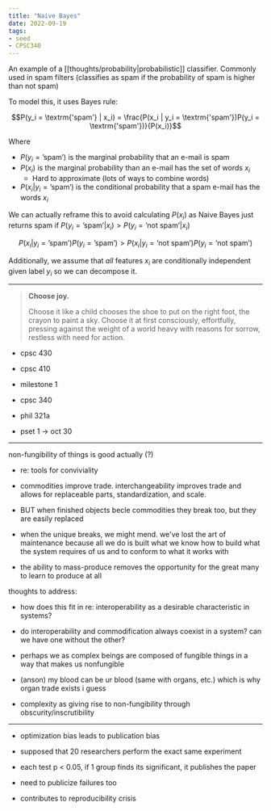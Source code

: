 ```yaml
---
title: "Naive Bayes"
date: 2022-09-19
tags:
- seed
- CPSC340
---
```


An example of a [[thoughts/probability|probabilistic]] classifier. Commonly used in spam filters (classifies as spam if the probability of spam is higher than not spam)

To model this, it uses Bayes rule:

$$P(y_i = \textrm{'spam'} | x_i) = \frac{P(x_i | y_i = \textrm{'spam'})P(y_i = \textrm{'spam'})}{P(x_i)}$$

Where
- $P(y_i = \textrm{'spam'})$ is the marginal probability that an e-mail is spam
- $P(x_i)$ is the marginal probability than an e-mail has the set of words $x_i$
	- Hard to approximate (lots of ways to combine words)
- $P(x_i | y_i = \textrm{'spam'})$ is the conditional probability that a spam e-mail has the words $x_i$

We can actually reframe this to avoid calculating $P(x_i)$ as Naive Bayes just returns spam if $P(y_i = \textrm{'spam'} | x_i) > P(y_i = \textrm{'not spam'} | x_i)$

$$P(x_i | y_i = \textrm{'spam'}) P(y_i = \textrm{'spam'}) > P(x_i | y_i = \textrm{'not spam'}) P(y_i = \textrm{'not spam'})$$

Additionally, we assume that *all* features $x_i$ are conditionally independent given label $y_i$ so we can decompose it.

---
> **Choose joy.**
> 
> Choose it like a child chooses the shoe to put on the right foot, the crayon to paint a sky. Choose it at first consciously, effortfully, pressing against the weight of a world heavy with reasons for sorrow, restless with need for action.

-   cpsc 430
-   cpsc 410

-   milestone 1

-   cpsc 340
-   phil 321a

-   pset 1 → oct 30

---

non-fungibility of things is good actually (?)

-   re: tools for conviviality
-   commodities improve trade. interchangeability improves trade and allows for replaceable parts, standardization, and scale.
-   BUT when finished objects becle commodities they break too, but they are easily replaced
-   when the unique breaks, we might mend. we've lost the art of maintenance because all we do is built what we know how to build what the system requires of us and to conform to what it works with

-   the ability to mass-produce removes the opportunity for the great many to learn to produce at all

thoughts to address:

-   how does this fit in re: interoperability as a desirable characteristic in systems?

-   do interoperability and commodification always coexist in a system? can we have one without the other?
-   perhaps we as complex beings are composed of fungible things in a way that makes us nonfungible

-   (anson) my blood can be ur blood (same with organs, etc.) which is why organ trade exists i guess

-   complexity as giving rise to non-fungibility through obscurity/inscrutibility

---

- optimization bias leads to publication bias

- supposed that 20 researchers perform the exact same experiment

- each test p < 0.05, if 1 group finds its significant, it publishes the paper

- need to publicize failures too

- contributes to reproducibility crisis


